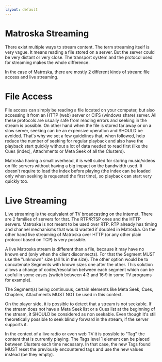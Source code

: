 ```yaml
---
layout: default
---
```


# Matroska Streaming

There exist multiple ways to stream content. The term streaming itself is very vague. It means reading a file stored on a server. But the server could be very distant or very close. The transport system and the protocol used for streaming makes the whole difference.

In the case of Matroska, there are mostly 2 different kinds of stream: file access and live streaming.

# File Access

File access can simply be reading a file located on your computer, but also accessing it from an HTTP (web) server or CIFS (windows share) server. All these protocols are usually safe from reading errors and seeking in the stream is possible. On other hand when the file is stored far away or on a slow server, seeking can be an expensive operation and SHOULD be avoided. That's why we set a few guidelines that, when followed, help reduce the number of seeking for regular playback and also have the playback start quickly without a lot of data needed to read first (like the Cues (index), Attachments or Meta Seek of all the Clusters).

Matroska having a small overhead, it is well suited for storing music/videos on file servers without having a big impact on the bandwidth used. It doesn't require to load the index before playing (the index can be loaded only when seeking is requested the first time), so playback can start very quickly too.

# Live Streaming

Live streaming is the equivalent of TV broadcasting on the internet. There are 2 families of servers for that. The RTP/RTSP ones and the HTTP servers. Matroska is not meant to be used over RTP. RTP already has timing and channel mechanisms that would wasted if doubled in Matroska. On the other hand live streaming of Matroska over HTTP (or any other plain protocol based on TCP) is very possible.

A live Matroska stream is different than a file, because it may have no known end (only when the client disconnects). For that the Segment MUST use the "unknown" size (all 1s in the size). The other option would be to concatenate Segments with known sizes one after the other. This solution allows a change of codec/resolution between each segment which can be useful in some cases (switch between 4:3 and 16:9 in some TV programs for example).

The Segment(s) being continuous, certain elements like Meta Seek, Cues, Chapters, Attachments MUST NOT be used in this context.

On the player side, it is possible to detect that a stream is not seekable. If the stream does not have a Meta Seek list or a Cues list at the beginning of the stream, it SHOULD be considered as non seekable. Even though it's still theoretically possible to seek blindly forward in the stream, if the server supports it.

In the context of a live radio or even web TV it is possible to "Tag" the content that is currently playing. The Tags level 1 element can be placed between Clusters each time necessary. In that case, the new Tags found MUST reset the previously encountered tags and use the new values instead (be they empty).
